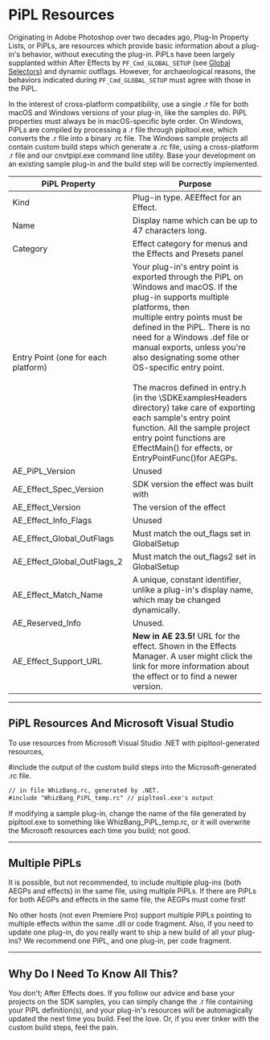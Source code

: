 # PiPL Resources

Originating in Adobe Photoshop over two decades ago, Plug-In Property Lists, or PiPLs, are resources which provide basic information about a plug-in's behavior, without executing the plug-in. PiPLs have been largely supplanted within After Effects by `PF_Cmd_GLOBAL_SETUP` (see [Global Selectors](../effect-basics/command-selectors.md)) and dynamic outflags. However, for archaeological reasons, the behaviors indicated during `PF_Cmd_GLOBAL_SETUP` must agree with those in the PiPL.

In the interest of cross-platform compatibility, use a single .r file for both macOS and Windows versions of your plug-in, like the samples do. PiPL properties must always be in macOS-specific byte order. On Windows, PiPLs are compiled by processing a .r file through pipltool.exe, which converts the .r file into a binary .rc file. The Windows sample projects all contain custom build steps which generate a .rc file, using a cross-platform .r file and our cnvtpipl.exe command line utility. Base your development on an existing sample plug-in and the build step will be correctly implemented.

| PiPL Property                   | Purpose                                                                                                                                                                                                                                                                                                                                                                                                                                                                                                                                                                     |
|-------------------------------------|---------------------------------------------------------------------------------------------------------------------------------------------------------------------------------------------------------------------------------------------------------------------------------------------------------------------------------------------------------------------------------------------------------------------------------------------------------------------------------------------------------------------------------------------------------------------------------|
| Kind                                | Plug-in type. AEEffect for an Effect.                                                                                                                                                                                                                                                                                                                                                                                                                                                                                                                                           |
| Name                                | Display name which can be up to 47 characters long.                                                                                                                                                                                                                                                                                                                                                                                                                                                                                                                             |
| Category                            | Effect category for menus and the Effects and Presets panel                                                                                                                                                                                                                                                                                                                                                                                                                                                                                                                     |
| Entry Point (one for each platform) | Your plug-in's entry point is exported through the PiPL on Windows and macOS. If the plug-in supports multiple platforms, then<br/>multiple entry points must be defined in the PiPL. There is no need for a Windows .def file or manual exports, unless you're<br/>also designating some other OS-specific entry point.<br/><br/>The macros defined in entry.h (in the \\SDKExamplesHeaders directory) take care of exporting each sample's entry point<br/>function. All the sample project entry point functions are EffectMain() for effects, or EntryPointFunc()for AEGPs. |
| AE_PiPL_Version                     | Unused                                                                                                                                                                                                                                                                                                                                                                                                                                                                                                                                                                          |
| AE_Effect_Spec_Version              | SDK version the effect was built with                                                                                                                                                                                                                                                                                                                                                                                                                                                                                                                                           |
| AE_Effect_Version                   | The version of the effect                                                                                                                                                                                                                                                                                                                                                                                                                                                                                                                                                       |
| AE_Effect_Info_Flags                | Unused                                                                                                                                                                                                                                                                                                                                                                                                                                                                                                                                                                          |
| AE_Effect_Global_OutFlags           | Must match the out_flags set in GlobalSetup                                                                                                                                                                                                                                                                                                                                                                                                                                                                                                                                     |
| AE_Effect_Global_OutFlags_2         | Must match the out_flags2 set in GlobalSetup                                                                                                                                                                                                                                                                                                                                                                                                                                                                                                                                    |
| AE_Effect_Match_Name                | A unique, constant identifier, unlike a plug-in's display name, which may be changed dynamically.                                                                                                                                                                                                                                                                                                                                                                                                                                                                               |
| AE_Reserved_Info                    | Unused.                                                                                                                                                                                                                                                                                                                                                                                                                                                                                                                                                                         |
| AE_Effect_Support_URL               | **New in AE 23.5!** URL for the effect. Shown in the Effects Manager. A user might click the link for more information about<br/>the effect or to find a newer version.                                                                                                                                                                                                                                                                                                                                                                                                         |

---

## PiPL Resources And Microsoft Visual Studio

To use resources from Microsoft Visual Studio .NET with pipltool-generated resources,

#include the output of the custom build steps into the Microsoft-generated .rc file.

```default
// in file WhizBang.rc, generated by .NET.
#include "WhizBang_PiPL_temp.rc" // pipltool.exe's output
```

If modifying a sample plug-in, change the name of the file generated by pipltool.exe to something like WhizBang_PiPL_temp.rc, or it will overwrite the Microsoft resources each time you build; not good.

---

## Multiple PiPLs

It is possible, but not recommended, to include multiple plug-ins (both AEGPs and effects) in the same file, using multiple PiPLs. If there are PiPLs for both AEGPs and effects in the same file, the AEGPs must come first!

No other hosts (not even Premiere Pro) support multiple PiPLs pointing to multiple effects within the same .dll or code fragment. Also, if you need to update one plug-in, do you really want to ship a new build of all your plug-ins? We recommend one PiPL, and one plug-in, per code fragment.

---

## Why Do I Need To Know All This?

You don't; After Effects does. If you follow our advice and base your projects on the SDK samples, you can simply change the .r file containing your PiPL definition(s), and your plug-in's resources will be automagically updated the next time you build. Feel the love. Or, if you ever tinker with the custom build steps, feel the pain.

